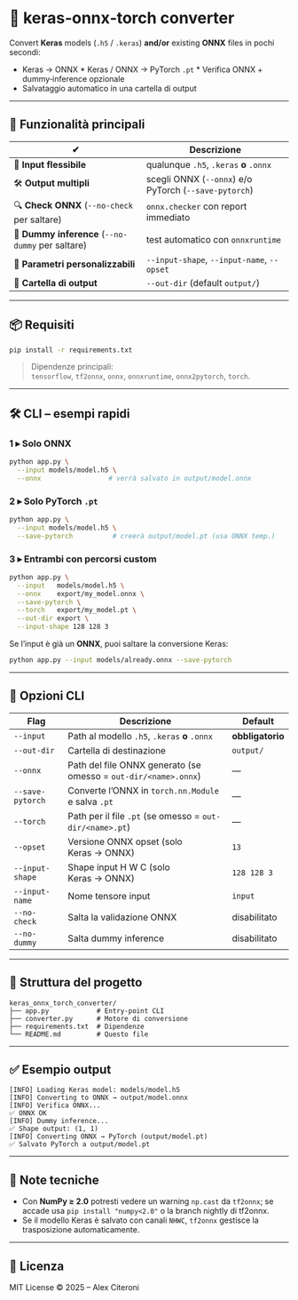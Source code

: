 # 🧠 keras‑onnx‑torch converter

Convert **Keras** models (`.h5` / `.keras`) **and/or** existing **ONNX** files in pochi secondi:

* Keras → ONNX
  \* Keras / ONNX → PyTorch `.pt`
  \* Verifica ONNX + dummy‑inference opzionale
* Salvataggio automatico in una cartella di output

---

## 🚀 Funzionalità principali

| ✔                                                | Descrizione                                           |
| ------------------------------------------------ | ----------------------------------------------------- |
| 💾 **Input flessibile**                           | qualunque `.h5`, `.keras` **o** `.onnx`               |
| 🛠️ **Output multipli**                            | scegli ONNX (`--onnx`) e/o PyTorch (`--save‑pytorch`) |
| 🔍 **Check ONNX** (`--no-check` per saltare)      | `onnx.checker` con report immediato                   |
| 🧪 **Dummy inference** (`--no-dummy` per saltare) | test automatico con `onnxruntime`                     |
| 🔧 **Parametri personalizzabili**                 | `--input-shape`, `--input-name`, `--opset`            |
| 📂 **Cartella di output**                         | `--out-dir` (default `output/`)                       |

---

## 📦 Requisiti

```bash
pip install -r requirements.txt
```

> Dipendenze principali: `tensorflow`, `tf2onnx`, `onnx`, `onnxruntime`, `onnx2pytorch`, `torch`.

---

## 🛠️ CLI – esempi rapidi

### 1 ▸ Solo ONNX

```bash
python app.py \
  --input models/model.h5 \
  --onnx                 # verrà salvato in output/model.onnx
```

### 2 ▸ Solo PyTorch `.pt`

```bash
python app.py \
  --input models/model.h5 \
  --save-pytorch          # creerà output/model.pt (usa ONNX temp.)
```

### 3 ▸ Entrambi con percorsi custom

```bash
python app.py \
  --input   models/model.h5 \
  --onnx    export/my_model.onnx \
  --save-pytorch \
  --torch   export/my_model.pt \
  --out-dir export \
  --input-shape 128 128 3
```

Se l’input è già un **ONNX**, puoi saltare la conversione Keras:

```bash
python app.py --input models/already.onnx --save-pytorch
```

---

## 📌 Opzioni CLI

| Flag             | Descrizione                                                     | Default          |
| ---------------- | --------------------------------------------------------------- | ---------------- |
| `--input`        | Path al modello `.h5`, `.keras` **o** `.onnx`                   | **obbligatorio** |
| `--out-dir`      | Cartella di destinazione                                        | `output/`        |
| `--onnx`         | Path del file ONNX generato (se omesso = `out-dir/<name>.onnx`) | —                |
| `--save-pytorch` | Converte l’ONNX in `torch.nn.Module` e salva `.pt`              | —                |
| `--torch`        | Path per il file `.pt` (se omesso = `out-dir/<name>.pt`)        | —                |
| `--opset`        | Versione ONNX opset (solo Keras → ONNX)                         | `13`             |
| `--input-shape`  | Shape input H W C (solo Keras → ONNX)                           | `128 128 3`      |
| `--input-name`   | Nome tensore input                                              | `input`          |
| `--no-check`     | Salta la validazione ONNX                                       | disabilitato     |
| `--no-dummy`     | Salta dummy inference                                           | disabilitato     |

---

## 📂 Struttura del progetto

```
keras_onnx_torch_converter/
├── app.py            # Entry‑point CLI
├── converter.py      # Motore di conversione
├── requirements.txt  # Dipendenze
└── README.md         # Questo file
```

---

## ✅ Esempio output

```
[INFO] Loading Keras model: models/model.h5
[INFO] Converting to ONNX → output/model.onnx
[INFO] Verifica ONNX...
✅ ONNX OK
[INFO] Dummy inference...
✅ Shape output: (1, 1)
[INFO] Converting ONNX → PyTorch (output/model.pt)
✅ Salvato PyTorch a output/model.pt
```

---

## 🔧 Note tecniche

* Con **NumPy ≥ 2.0** potresti vedere un warning `np.cast` da `tf2onnx`; se accade usa `pip install "numpy<2.0"` o la branch nightly di tf2onnx.
* Se il modello Keras è salvato con canali `NHWC`, `tf2onnx` gestisce la trasposizione automaticamente.

---

## 📜 Licenza

MIT License © 2025 – Alex Citeroni
